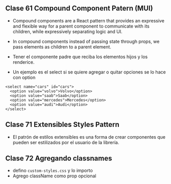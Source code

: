 ## Clase 61 Compound Component Patern (MUI)
- Compound components are a React pattern that provides an expressive and flexible way for a parent component to communicate with its children, while expressively separating logic and UI.
- In compound components instead of passing state through props, we pass elements as children to a parent element.

- Tener el componente padre que reciba los elementos hijos y los renderice.

- Un ejemplo es el select si se quiere agregar o quitar opciones se lo hace con option

```
<select name="cars" id="cars">
  <option value="volvo">Volvo</option>
  <option value="saab">Saab</option>
  <option value="mercedes">Mercedes</option>
  <option value="audi">Audi</option>
</select>

```


## Clase 71 Extensibles Styles Pattern
- El patrón de estilos extensibles es una forma de crear componentes que pueden ser estilizados por el usuario de la librería.

## Clase 72 Agregando classnames
-  defino `custom-styles.css` y lo importo
- Agrego className como prop opcional
